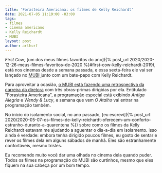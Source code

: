 ```yaml
---
title: 'Forasteira Americana: os filmes de Kelly Reichardt'
date: 2021-07-05 11:19:00 -03:00
tags:
- filmes
- cinema americano
- Kelly Reichardt
- MUBI
layout: post
author: arthurf
---
```


*First Cow*, [um dos meus filmes favoritos do ano]({% post_url 2020/2020-12-26-meus-filmes-favoritos-de-2020 %}#first-cow-kelly-reichardt-2019), está nos cinemas desde a semana passada, e essa sexta-feira ele vai ser lançado no [MUBI](https://mubi.com/firstcow) junto com um bate-papo com Kelly Reichardt.

Para aproveitar a ocasião, [o MUBI está fazendo uma retrospectiva da carreira da diretora](https://mubi.com/pt/specials/reichardt) com três obras-primas dirigidas por ela. Entitulado "Forasteira Americana", a programação especial está exibindo *Antiga Alegria* e *Wendy & Lucy*, e semana que vem *O Atalho* vai entrar na programação também.

No início do isolamento social, no ano passado, [eu escrevi]({% post_url 2020/2020-05-07-os-filmes-de-kelly-reichardt-oferecem-um-conforto-estranho-durante-a-quarentena %}) sobre como os filmes da Kelly Reichardt estavam me ajudando a aguentar o dia-a-dia em isolamento. Isso ainda é verdade: embora tenha dirigido poucos filmes, eu gosto de sentar e rever os filmes dela em alguns sábados de manhã. Eles são estranhamente confortáveis, mesmo tristes.

Eu recomendo muito você dar uma olhada no cinema dela quando puder. Todos os filmes na programação do MUBI são curtinhos, mesmo que eles fiquem na sua cabeça por um bom tempo.
